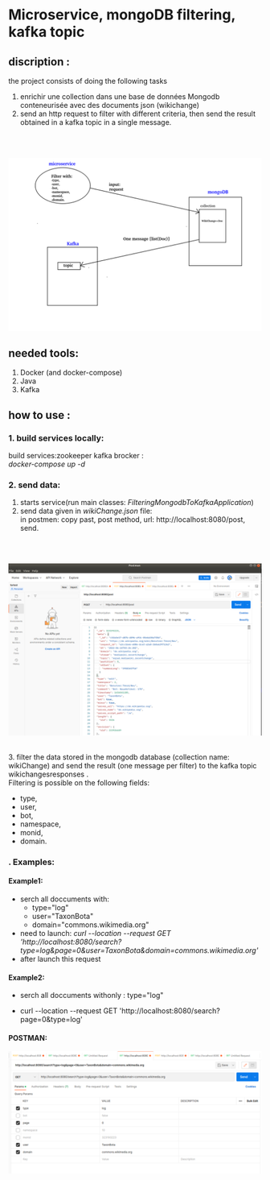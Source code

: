 # Microservice, mongoDB filtering, kafka topic

## discription :
the project consists of doing the following tasks
1. enrichir une collection dans une base de données Mongodb conteneurisée avec des documents json (wikichange)
2. send an http request to filter with different criteria, then send the result obtained in a kafka topic in a single message.
<br>
<br>

![garphe1](images/gr1.png)
## needed tools:
1. Docker (and docker-compose)
2. Java
3. Kafka
## how to use :
### 1. build services locally:
build services:zookeeper kafka brocker :
<br> _docker-compose up -d_
<br>
### 2. send data:
1. starts service(run main classes: _FilteringMongodbToKafkaApplication_)
2. send data given in _wikiChange.json_ file:<br>
   in postmen: copy past, post method, url: http://localhost:8080/post, send.
<br>
<br>

![garphe2](images/gr2.png)


<br>
3. filter the data stored in the mongodb database (collection name: wikiChange) and send the result (one message per filter) to the kafka topic wikichangesresponses .
<br>
Filtering is possible on the following fields:

-  type, 
- user, 
- bot,
- namespace,
- monid,
- domain.
### . Examples:
#### Example1:

-  serch all doccuments with:
   -  type="log"
   -  user="TaxonBota"
   -  domain="commons.wikimedia.org"
- need to launch: _curl --location --request GET 'http://localhost:8080/search?type=log&page=0&user=TaxonBota&domain=commons.wikimedia.org'_
-  after launch this request 
#### Example2:
-  serch all doccuments withonly :
   type="log"

-  curl --location --request GET 'http://localhost:8080/search?page=0&type=log'

#### POSTMAN:
![garphe2](images/gr3.png)
